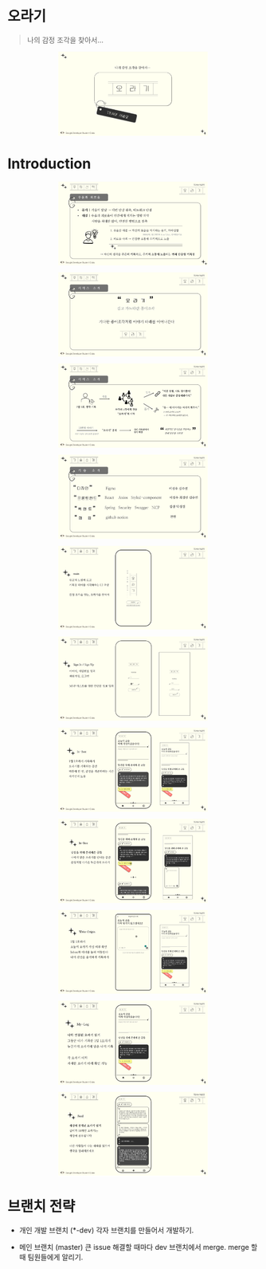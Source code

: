 # 오라기

> 나의 감정 조각을 찾아서...

<img
  src="./readme-src/1.png"
  alt="mainlogo"
  style="display: flex; margin: auto; align-items:center; justify-content : center; max-width: 300px">
>
# Introduction



<img
  src="./readme-src/2.png"
  alt="mainlogo"
  style="display: flex; margin: auto; align-items:center; justify-content : center; max-width: 300px">
>

<img
  src="./readme-src/3.png"
  alt="mainlogo"
  style="display: flex; margin: auto; align-items:center; justify-content : center; max-width: 300px">
>

<img
  src="./readme-src/4.png"
  alt="mainlogo"
  style="display: flex; margin: auto; align-items:center; justify-content : center; max-width: 300px">
>

<img
  src="./readme-src/5.png"
  alt="mainlogo"
  style="display: flex; margin: auto; align-items:center; justify-content : center; max-width: 300px">
>

<img
  src="./readme-src/6.png"
  alt="mainlogo"
  style="display: flex; margin: auto; align-items:center; justify-content : center; max-width: 300px">
>

<img
  src="./readme-src/7.png"
  alt="mainlogo"
  style="display: flex; margin: auto; align-items:center; justify-content : center; max-width: 300px">
>

<img
  src="./readme-src/8.png"
  alt="mainlogo"
  style="display: flex; margin: auto; align-items:center; justify-content : center; max-width: 300px">
>

<img
  src="./readme-src/9.png"
  alt="mainlogo"
  style="display: flex; margin: auto; align-items:center; justify-content : center; max-width: 300px">
>

<img
  src="./readme-src/10.png"
  alt="mainlogo"
  style="display: flex; margin: auto; align-items:center; justify-content : center; max-width: 300px">
>

<img
  src="./readme-src/11.png"
  alt="mainlogo"
  style="display: flex; margin: auto; align-items:center; justify-content : center; max-width: 300px">


<img
  src="./readme-src/13.png"
  alt="mainlogo"
  style="display: flex; margin: auto; align-items:center; justify-content : center; max-width: 300px">
>
# 브랜치 전략

* 개인 개발 브랜치 (*-dev)
각자 브랜치를 만들어서 개발하기.

* 메인 브랜치 (master)
큰 issue 해결할 때마다 dev 브랜치에서 merge.
merge 할 때 팀원들에게 알리기.  

